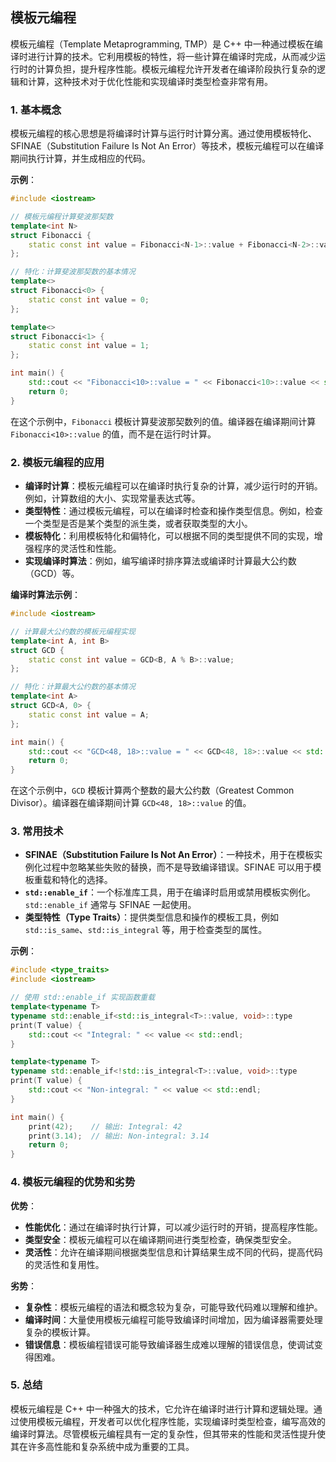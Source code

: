 ## 模板元编程

模板元编程（Template Metaprogramming, TMP）是 C++ 中一种通过模板在编译时进行计算的技术。它利用模板的特性，将一些计算在编译时完成，从而减少运行时的计算负担，提升程序性能。模板元编程允许开发者在编译阶段执行复杂的逻辑和计算，这种技术对于优化性能和实现编译时类型检查非常有用。

### 1. **基本概念**

模板元编程的核心思想是将编译时计算与运行时计算分离。通过使用模板特化、SFINAE（Substitution Failure Is Not An Error）等技术，模板元编程可以在编译期间执行计算，并生成相应的代码。

**示例**：
```cpp
#include <iostream>

// 模板元编程计算斐波那契数
template<int N>
struct Fibonacci {
    static const int value = Fibonacci<N-1>::value + Fibonacci<N-2>::value;
};

// 特化：计算斐波那契数的基本情况
template<>
struct Fibonacci<0> {
    static const int value = 0;
};

template<>
struct Fibonacci<1> {
    static const int value = 1;
};

int main() {
    std::cout << "Fibonacci<10>::value = " << Fibonacci<10>::value << std::endl;
    return 0;
}
```
在这个示例中，`Fibonacci` 模板计算斐波那契数列的值。编译器在编译期间计算 `Fibonacci<10>::value` 的值，而不是在运行时计算。

### 2. **模板元编程的应用**

- **编译时计算**：模板元编程可以在编译时执行复杂的计算，减少运行时的开销。例如，计算数组的大小、实现常量表达式等。
- **类型特性**：通过模板元编程，可以在编译时检查和操作类型信息。例如，检查一个类型是否是某个类型的派生类，或者获取类型的大小。
- **模板特化**：利用模板特化和偏特化，可以根据不同的类型提供不同的实现，增强程序的灵活性和性能。
- **实现编译时算法**：例如，编写编译时排序算法或编译时计算最大公约数（GCD）等。

**编译时算法示例**：
```cpp
#include <iostream>

// 计算最大公约数的模板元编程实现
template<int A, int B>
struct GCD {
    static const int value = GCD<B, A % B>::value;
};

// 特化：计算最大公约数的基本情况
template<int A>
struct GCD<A, 0> {
    static const int value = A;
};

int main() {
    std::cout << "GCD<48, 18>::value = " << GCD<48, 18>::value << std::endl;
    return 0;
}
```
在这个示例中，`GCD` 模板计算两个整数的最大公约数（Greatest Common Divisor）。编译器在编译期间计算 `GCD<48, 18>::value` 的值。

### 3. **常用技术**

- **SFINAE（Substitution Failure Is Not An Error）**：一种技术，用于在模板实例化过程中忽略某些失败的替换，而不是导致编译错误。SFINAE 可以用于模板重载和特化的选择。
- **`std::enable_if`**：一个标准库工具，用于在编译时启用或禁用模板实例化。`std::enable_if` 通常与 SFINAE 一起使用。
- **类型特性（Type Traits）**：提供类型信息和操作的模板工具，例如 `std::is_same`、`std::is_integral` 等，用于检查类型的属性。

**示例**：
```cpp
#include <type_traits>
#include <iostream>

// 使用 std::enable_if 实现函数重载
template<typename T>
typename std::enable_if<std::is_integral<T>::value, void>::type
print(T value) {
    std::cout << "Integral: " << value << std::endl;
}

template<typename T>
typename std::enable_if<!std::is_integral<T>::value, void>::type
print(T value) {
    std::cout << "Non-integral: " << value << std::endl;
}

int main() {
    print(42);    // 输出: Integral: 42
    print(3.14);  // 输出: Non-integral: 3.14
    return 0;
}
```

### 4. **模板元编程的优势和劣势**

**优势**：
- **性能优化**：通过在编译时执行计算，可以减少运行时的开销，提高程序性能。
- **类型安全**：模板元编程可以在编译期间进行类型检查，确保类型安全。
- **灵活性**：允许在编译期间根据类型信息和计算结果生成不同的代码，提高代码的灵活性和复用性。

**劣势**：
- **复杂性**：模板元编程的语法和概念较为复杂，可能导致代码难以理解和维护。
- **编译时间**：大量使用模板元编程可能导致编译时间增加，因为编译器需要处理复杂的模板计算。
- **错误信息**：模板编程错误可能导致编译器生成难以理解的错误信息，使调试变得困难。

### 5. **总结**

模板元编程是 C++ 中一种强大的技术，它允许在编译时进行计算和逻辑处理。通过使用模板元编程，开发者可以优化程序性能，实现编译时类型检查，编写高效的编译时算法。尽管模板元编程具有一定的复杂性，但其带来的性能和灵活性提升使其在许多高性能和复杂系统中成为重要的工具。